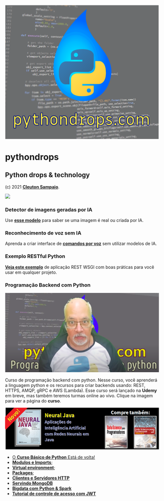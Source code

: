 ![](./logo.png)
# pythondrops
## Python drops &amp; technology

(c) 2021 [**Cleuton Sampaio**](https://github.com/cleuton).

![](./new.png)
### Detector de imagens geradas por IA
Use [**esse modelo**](./image_analizer/) para saber se uma imagem é real ou criada por IA.

### Reconhecimento de voz sem IA
Aprenda a criar interface de [**comandos por voz**](./audio_fft/) sem utilizar modelos de IA. 

### Exemplo RESTful Python
[**Veja este exemplo**](./restful_python/) de aplicação REST WSGI com boas práticas para você usar em qualquer projeto. 

### Programação Backend com Python

[![](./backend.png)](https://www.udemy.com/course/programacao-backend-com-python/?referralCode=66FCB81EBF2D08B0FF7D)

Curso de programação backend com python. Nesse curso, você aprenderá a linguagem python e os recursos para criar backends usando: REST, HTTPS, AMQP, gRPC e AWS (Lambda). Esse curso será lançado na **Udemy** em breve, mas também teremos turmas online ao vivo. 
Clique na imagem para ver a página do **curso**.

[![](./banner_livros2.png)](https://www.lcm.com.br/site/#livros/busca?term=cleuton)

- [O **Curso Básico de Python** Está de volta!](./curso)
- [**Modulos e Imports**](./modulos_imports);
- [**Virtual environment**](./virtual_environment);
- [**Packages**](./packages);
- [**Clientes e Servidores HTTP**](./clientes_servidores)
- [**Servindo MongoDB**](./servindo_mongodb)
- [**Bigdata com Python & Spark**](./bigdata)
- [**Tutorial de controle de acesso com JWT**](https://github.com/cleuton/jwt/blob/master/README.md)

